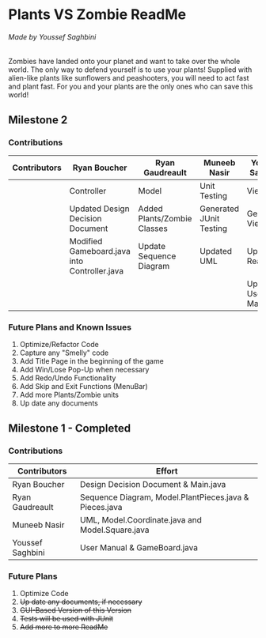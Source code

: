 # Plants VS Zombie ReadMe
###### Made by Youssef Saghbini

Zombies have landed onto your planet and want to take over the whole world. The only way to defend yourself is to use your plants! Supplied with alien-like plants like sunflowers and peashooters, you will need to act fast and plant fast. For you and your plants are the only ones who can save this world!



## Milestone 2 
### Contributions
| Contributors | Ryan Boucher | Ryan Gaudreault | Muneeb Nasir | Youssef Saghbini |
|-|----|----|----|---|
|| Controller | Model | Unit Testing | View |
|| Updated Design Decision Document | Added Plants/Zombie Classes | Generated JUnit Testing | Generated View.java |
|| Modified Gameboard.java into Controller.java | Update Sequence Diagram | Updated UML | Update ReadMe |
|||||Updated User Manual|

### Future Plans and Known Issues
1. Optimize/Refactor Code 
2. Capture any "Smelly" code
3. Add Title Page in the beginning of the game
4. Add Win/Lose Pop-Up when necessary
5. Add Redo/Undo Functionality
6. Add Skip and Exit Functions (MenuBar)
7. Add more Plants/Zombie units
8. Up date any documents




## Milestone 1 - Completed
### Contributions
|Contributors |Effort |
|----------------|-------------------------------|
|Ryan Boucher  | Design Decision Document & Main.java          |
|Ryan Gaudreault | Sequence Diagram, Model.PlantPieces.java & Pieces.java|
|Muneeb Nasir|UML, Model.Coordinate.java and Model.Square.java|
|Youssef Saghbini|User Manual & GameBoard.java|

### Future Plans
1. Optimize Code 
2. ~~Up date any documents, if necessary~~
3. ~~GUI-Based Version of this Version~~
4. ~~Tests will be used with JUnit~~
5. ~~Add more to more ReadMe~~






